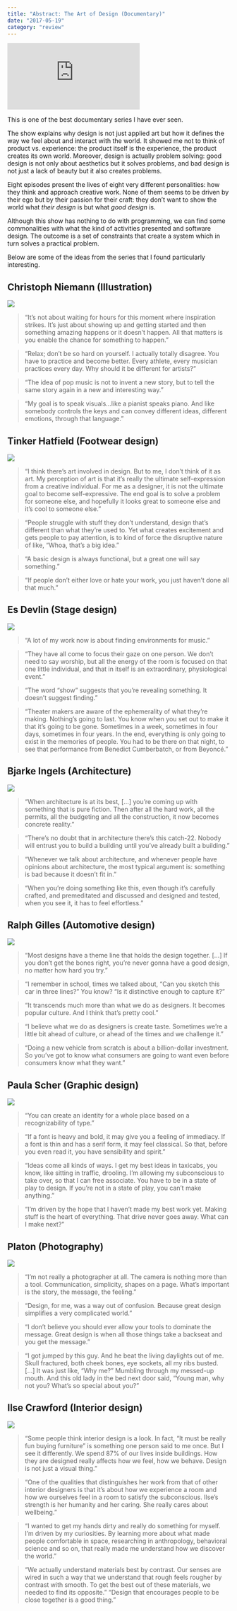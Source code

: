 ```yaml
---
title: "Abstract: The Art of Design (Documentary)"
date: "2017-05-19"
category: "review"
---
```


<div class="responsive-youtube-embed">
  <iframe  src="https://www.youtube.com/embed/DYaq2sWTWAA" frameborder="0" allow="accelerometer; autoplay; clipboard-write; encrypted-media; gyroscope; picture-in-picture" allowfullscreen></iframe>
</div>

This is one of the best documentary series I have ever seen.

The show explains why design is not just applied art but how it defines the way we feel about and interact with the world. It showed me not to think of product vs. experience: the product itself is the experience, the product creates its own world. Moreover, design is actually problem solving: good design is not only about aesthetics but it solves problems, and bad design is not just a lack of beauty but it also creates problems.

Eight episodes present the lives of eight very different personalities: how they think and approach creative work. None of them seems to be driven by their ego but by their passion for their craft: they don’t want to show the world what _their design_ is but what _good design_ is.

Although this show has nothing to do with programming, we can find some commonalities with what the kind of activities presented and software design. The outcome is a set of constraints that create a system which in turn solves a practical problem.

Below are some of the ideas from the series that I found particularly interesting.

## Christoph Niemann (Illustration)

<img src="images/posts/abstract-the-art-of-design/1-christoph-niemann-illustration.jpg" class="centered" />

> “It’s not about waiting for hours for this moment where inspiration strikes. It’s just about showing up and getting started and then something amazing happens or it doesn’t happen. All that matters is you enable the chance for something to happen.”

> “Relax; don’t be so hard on yourself. I actually totally disagree. You have to practice and become better. Every athlete, every musician practices every day. Why should it be different for artists?”

> “The idea of pop music is not to invent a new story, but to tell the same story again in a new and interesting way.”

> “My goal is to speak visuals…like a pianist speaks piano. And like somebody controls the keys and can convey different ideas, different emotions, through that language.”

## Tinker Hatfield (Footwear design)

<img src="images/posts/abstract-the-art-of-design/2-tinker-hatfield-footwear-design.jpg" class="centered" />

> “I think there’s art involved in design. But to me, I don’t think of it as art. My perception of art is that it’s really the ultimate self-expression from a creative individual. For me as a designer, it is not the ultimate goal to become self-expressive. The end goal is to solve a problem for someone else, and hopefully it looks great to someone else and it’s cool to someone else.”

> “People struggle with stuff they don’t understand, design that’s different than what they’re used to. Yet what creates excitement and gets people to pay attention, is to kind of force the disruptive nature of like, “Whoa, that’s a big idea.”

> “A basic design is always functional, but a great one will say something.”

> “If people don’t either love or hate your work, you just haven’t done all that much.”

## Es Devlin (Stage design)

<img src="images/posts/abstract-the-art-of-design/3-es-devlin-stage-design.jpg" class="centered" />

> “A lot of my work now is about finding environments for music.”

> “They have all come to focus their gaze on one person. We don’t need to say worship, but all the energy of the room is focused on that one little individual, and that in itself is an extraordinary, physiological event.”

> “The word “show” suggests that you’re revealing something. It doesn’t suggest finding.”

> “Theater makers are aware of the ephemerality of what they’re making. Nothing’s going to last. You know when you set out to make it that it’s going to be gone. Sometimes in a week, sometimes in four days, sometimes in four years. In the end, everything is only going to exist in the memories of people. You had to be there on that night, to see that performance from Benedict Cumberbatch, or from Beyoncé.”

## Bjarke Ingels (Architecture)

<img src="images/posts/abstract-the-art-of-design/4-bjarke-ingels-architecture.jpg" class="centered" />

> “When architecture is at its best, […] you’re coming up with something that is pure fiction. Then after all the hard work, all the permits, all the budgeting and all the construction, it now becomes concrete reality.”

> “There’s no doubt that in architecture there’s this catch-22. Nobody will entrust you to build a building until you’ve already built a building.”

> “Whenever we talk about architecture, and whenever people have opinions about architecture, the most typical argument is: something is bad because it doesn’t fit in.”

> “When you’re doing something like this, even though it’s carefully crafted, and premeditated and discussed and designed and tested, when you see it, it has to feel effortless.”

## Ralph Gilles (Automotive design)

<img src="images/posts/abstract-the-art-of-design/5-ralph-gilles-automotive-design.jpg" class="centered" />

> “Most designs have a theme line that holds the design together. […] If you don’t get the bones right, you’re never gonna have a good design, no matter how hard you try.”

> “I remember in school, times we talked about, “Can you sketch this car in three lines?” You know? “Is it distinctive enough to capture it?”

> “It transcends much more than what we do as designers. It becomes popular culture. And I think that’s pretty cool.”

> “I believe what we do as designers is create taste. Sometimes we’re a little bit ahead of culture, or ahead of the times and we challenge it.”

> “Doing a new vehicle from scratch is about a billion-dollar investment. So you’ve got to know what consumers are going to want even before consumers know what they want.”

## Paula Scher (Graphic design)

<img src="images/posts/abstract-the-art-of-design/6-paula-scher-graphic-design.jpg" class="centered" />

> “You can create an identity for a whole place based on a recognizability of type.”

> “If a font is heavy and bold, it may give you a feeling of immediacy. If a font is thin and has a serif form, it may feel classical. So that, before you even read it, you have sensibility and spirit.”

> “Ideas come all kinds of ways. I get my best ideas in taxicabs, you know, like sitting in traffic, drooling. I’m allowing my subconscious to take over, so that I can free associate. You have to be in a state of play to design. If you’re not in a state of play, you can’t make anything.”

> “I’m driven by the hope that I haven’t made my best work yet. Making stuff is the heart of everything. That drive never goes away. What can I make next?”

## Platon (Photography)

<img src="images/posts/abstract-the-art-of-design/7-platon-photography.jpg" class="centered" />

> “I’m not really a photographer at all. The camera is nothing more than a tool. Communication, simplicity, shapes on a page. What’s important is the story, the message, the feeling.”

> “Design, for me, was a way out of confusion. Because great design simplifies a very complicated world.”

> “I don’t believe you should ever allow your tools to dominate the message. Great design is when all those things take a backseat and you get the message.”

> “I got jumped by this guy. And he beat the living daylights out of me. Skull fractured, both cheek bones, eye sockets, all my ribs busted. […] It was just like, “Why me?” Mumbling through my messed-up mouth. And this old lady in the bed next door said, “Young man, why not you? What’s so special about you?”

## Ilse Crawford (Interior design)

<img src="images/posts/abstract-the-art-of-design/8-ilse-crawford-interior-design.jpg" class="centered" />

> “Some people think interior design is a look. In fact, “It must be really fun buying furniture” is something one person said to me once. But I see it differently. We spend 87% of our lives inside buildings. How they are designed really affects how we feel, how we behave. Design is not just a visual thing.”

> “One of the qualities that distinguishes her work from that of other interior designers is that it’s about how we experience a room and how we ourselves feel in a room to satisfy the subconscious. Ilse’s strength is her humanity and her caring. She really cares about wellbeing.”

> “I wanted to get my hands dirty and really do something for myself. I’m driven by my curiosities. By learning more about what made people comfortable in space, researching in anthropology, behavioral science and so on, that really made me understand how we discover the world.”

> “We actually understand materials best by contrast. Our senses are wired in such a way that we understand that rough feels rougher by contrast with smooth. To get the best out of these materials, we needed to find its opposite.”
> “Design that encourages people to be close together is a good thing.”
